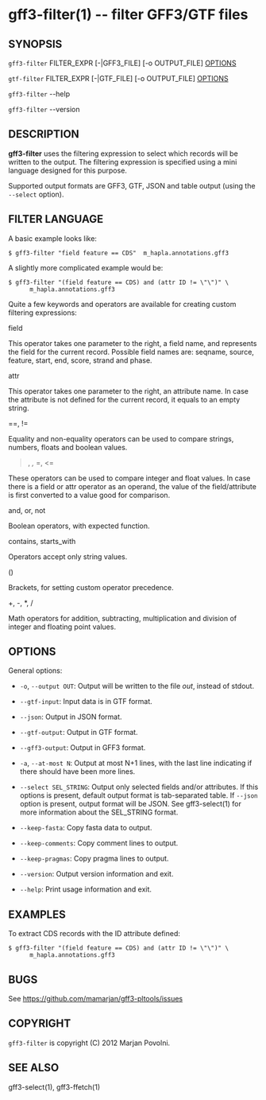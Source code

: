 gff3-filter(1) -- filter GFF3/GTF files
=======================================

## SYNOPSIS

`gff3-filter` FILTER_EXPR [-|GFF3_FILE] [-o OUTPUT_FILE] [OPTIONS]

`gtf-filter` FILTER_EXPR [-|GTF_FILE] [-o OUTPUT_FILE] [OPTIONS]

`gff3-filter` --help

`gff3-filter` --version

## DESCRIPTION

**gff3-filter** uses the filtering expression to select which records
will be written to the output. The filtering expression is specified
using a mini language designed for this purpose.

Supported output formats are GFF3, GTF, JSON and table output (using
the `--select` option).

## FILTER LANGUAGE

A basic example looks like:

    $ gff3-filter "field feature == CDS"  m_hapla.annotations.gff3

A slightly more complicated example would be:

    $ gff3-filter "(field feature == CDS) and (attr ID != \"\")" \
          m_hapla.annotations.gff3

Quite a few keywords and operators are available for creating custom
filtering expressions:

field

  This operator takes one parameter to the right, a field name, and
  represents the field for the current record. Possible field names
  are: seqname, source, feature, start, end, score, strand and phase.

attr

  This operator takes one parameter to the right, an attribute name.
  In case the attribute is not defined for the current record, it
  equals to an empty string.

==, !=

  Equality and non-equality operators can be used to compare strings,
  numbers, floats and boolean values.

>, <var>, </var>=, <=

  These operators can be used to compare integer and float values. In
  case there is a field or attr operator as an operand, the value of
  the field/attribute is first converted to a value good for
  comparison.

and, or, not

  Boolean operators, with expected function.

contains, starts_with

  Operators accept only string values.

()

Brackets, for setting custom operator precedence.

+, -, *, /

Math operators for addition, subtracting, multiplication and division
of integer and floating point values.

## OPTIONS

General options:

 * `-o`, `--output OUT`:
   Output will be written to the file <var>out</var>, instead of stdout.

 * `--gtf-input`:
   Input data is in GTF format.

 * `--json`:
   Output in JSON format.

 * `--gtf-output`:
   Output in GTF format.

 * `--gff3-output`:
   Output in GFF3 format.

 * `-a`, `--at-most N`:
   Output at most N+1 lines, with the last line indicating if there
   should have been more lines.

 * `--select SEL_STRING`:
   Output only selected fields and/or attributes. If this options is
   present, default output format is tab-separated table. If `--json`
   option is present, output format will be JSON. See gff3-select(1)
   for more information about the SEL_STRING format.

 * `--keep-fasta`:
   Copy fasta data to output.

 * `--keep-comments`:
   Copy comment lines to output.

 * `--keep-pragmas`:
   Copy pragma lines to output.

 * `--version`:
   Output version information and exit.

 * `--help`:
   Print usage information and exit.

## EXAMPLES

To extract CDS records with the ID attribute defined:

    $ gff3-filter "(field feature == CDS) and (attr ID != \"\")" \
          m_hapla.annotations.gff3

## BUGS

See https://github.com/mamarjan/gff3-pltools/issues

## COPYRIGHT

`gff3-filter` is copyright (C) 2012 Marjan Povolni.

## SEE ALSO

gff3-select(1), gff3-ffetch(1)



[SYNOPSIS]: #SYNOPSIS "SYNOPSIS"
[DESCRIPTION]: #DESCRIPTION "DESCRIPTION"
[FILTER LANGUAGE]: #FILTER-LANGUAGE "FILTER LANGUAGE"
[OPTIONS]: #OPTIONS "OPTIONS"
[EXAMPLES]: #EXAMPLES "EXAMPLES"
[BUGS]: #BUGS "BUGS"
[COPYRIGHT]: #COPYRIGHT "COPYRIGHT"
[SEE ALSO]: #SEE-ALSO "SEE ALSO"


[gff3-count-features(1)]: gff3-count-features.1.html
[gff3-to-gtf(1)]: gff3-to-gtf.1.html
[gff3-ffetch(1)]: gff3-ffetch.1.html
[gff3-to-json(1)]: gff3-to-json.1.html
[gff3-sort(1)]: gff3-sort.1.html
[gtf-to-gff3(1)]: gtf-to-gff3.1.html
[gff3-select(1)]: gff3-select.1.html
[gff3-filter(1)]: gff3-filter.1.html
